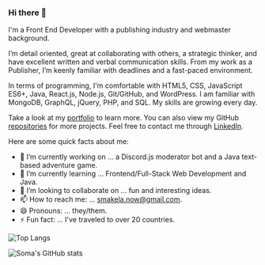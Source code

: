 ### Hi there 👋

I'm a Front End Developer with a publishing industry and webmaster background.

I’m detail oriented, great at collaborating with others, a strategic thinker, and have excellent written and verbal communication skills. From my work as a Publisher, I’m keenly familiar with deadlines and a fast-paced environment.

In terms of programming, I'm comfortable with HTML5, CSS, JavaScript ES6+, Java, React.js, Node.js, Git/GitHub, and WordPress. I am familiar with MongoDB, GraphQL, jQuery, PHP, and SQL. My skills are growing every day.

Take a look at my [portfolio](https://smakela13.github.io/smakela-portfolio-react-version/) to learn more. You can also view my GitHub [repositories](https://github.com/smakela13?tab=repositories) for more projects. Feel free to contact me through [LinkedIn](https://www.linkedin.com/in/soma-makela/).

Here are some quick facts about me:

- 🔭 I’m currently working on ... a Discord.js moderator bot and a Java text-based adventure game.
- 🌱 I’m currently learning ... Frontend/Full-Stack Web Development and Java.
- 👯 I’m looking to collaborate on ... fun and interesting ideas.
- 📫 How to reach me: ... smakela.now@gmail.com.
- 😄 Pronouns: ... they/them.
- ⚡ Fun fact: ... I've traveled to over 20 countries.

![Top Langs](https://github-readme-stats.vercel.app/api/top-langs/?username=smakela13&layout=compact&langs_count=10&theme=nord)

![Soma's GitHub stats](https://github-readme-stats.vercel.app/api?username=smakela13&count_private=true&theme=nord)

<!-- (https://github.com/anuraghazra/github-readme-stats) -->

